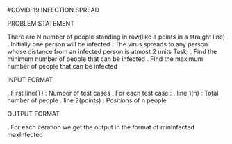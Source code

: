 #COVID-19 INFECTION SPREAD

PROBLEM STATEMENT

There are N number of people standing in row(like a points in a straight line)
. Initially one person will be infected
. The virus spreads to any person whose distance from an infected person is atmost 2 units
Task:
. Find the minimum number of people that can be infected 
. Find the maximum number of people that can be infected

INPUT FORMAT

. First line(T) :
       Number of test cases
. For each test case :
     . line 1(n) : Total number of people
     . line 2(points) : Positions of n people

 OUTPUT FORMAT
 
 . For each iteration we get the output in the format of
    minInfected maxInfected

